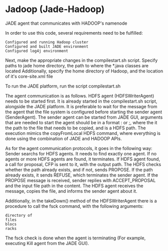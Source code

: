 # Jadoop (Jade-Hadoop)

JADE agent that communicates with HADOOP's namenode

In order to use this code, several requirements need to be fulfilled:

    Configured and running Hadoop cluster
    Configured and built JADE environment
    Configured log4j environment

Next, make the appropriate changes in the compilestart.sh script. Specify paths to jade home directory, the path to where the *.java classes are located Additionally, specify the home directory of Hadoop, and the location of it's core-site.xml file

To run the JADE platform, run the script compilestart.sh

The agent communication is as follows. HDFS agent (HDFSWriterAgent) needs to be started first. It is already started in the compilestart.sh script, alongside the JADE platform. It is preferable to wait for the message from the agent that the file system is configured before starting the sender agent (SenderAgent). The sender agent can be started from JADE GUI, arguments that are needed to start the agent should be in a format : or ;, where the it the path to the file that needs to be copied, and is a HDFS path. The execution mimics the copyFromLocal HDFS command, where everything is done using the combination of JADE and HADOOP APIs.

As for the agent communication protocols, it goes in the following way: Sender searchs for HDFS agents. It needs to find exactly one agent. If no agents or more HDFS agents are found, it terminates. If HDFS agent found, a call for proposal, CFP is sent to it, with the output path. The HDFS checks whether the path already exists, and if not, sends PROPOSE. If the path already exists, it sends REFUSE, which terminates the sender agent. If the PROPOSE message is received, sender replies with ACCEPT_PROPOSAL and the input file path in the content. The HDFS agent receives the message, copies the file, and informs the sender agent about it.

Additionally, in the takeDown() method of the HDFSWriterAgent there is a procedure to call the fsck command, with the following arguments:

    directory of
    files
    blocs
    racks

The fsck check is done when the agent is terminating (For example, executing Kill agent from the JADE GUI).
